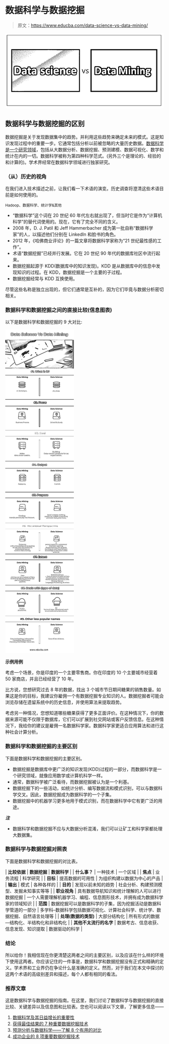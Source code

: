 # 数据科学与数据挖掘

> 原文：<https://www.educba.com/data-science-vs-data-mining/>

![Data Science vs Data Mining](img/d1afca96fff16332e89ac1c68e4f16f5.png)



## 数据科学与数据挖掘的区别

数据挖掘是关于发现数据集中的趋势。并利用这些趋势来确定未来的模式。这是知识发现过程中的重要一步。它通常包括分析以前被忽略的大量历史数据。[数据科学是一个研究领域](https://www.educba.com/data-science-career/)，包括从大数据分析、数据挖掘、预测建模、数据可视化、数学和统计在内的一切。数据科学被称为第四种科学范式。(另外三个是理论的、经验的和计算的)。学术界经常在数据科学领域进行独家研究。

### （从）历史的视角

在我们进入技术描述之前，让我们看一下术语的演变。历史调查将澄清这些术语目前是如何使用的。

<small>Hadoop、数据科学、统计学&其他</small>

*   “数据科学”这个词在 20 世纪 60 年代左右就出现了，但当时它是作为“计算机科学”的替代词使用的。现在，它有了完全不同的含义。
*   2008 年，D. J. Patil 和 Jeff Hammerbacher 成为第一批自称“数据科学家”的人，以描述他们分别在 LinkedIn 和脸书的角色。
*   2012 年，《哈佛商业评论》的一篇文章将数据科学家称为“21 世纪最性感的工作”。
*   术语“数据挖掘”已经并行发展。它在 20 世纪 90 年代的数据库社区中流行起来。
*   数据挖掘起源于 KDD(数据库中的知识发现)。KDD 是从数据库中的信息中发现知识的过程。在 KDD，数据挖掘是一个主要的子过程。
*   数据挖掘经常与 KDD 互换使用。

尽管这些名称是独立出现的，但它们通常是互补的，因为它们毕竟与数据分析密切相关。

### 数据科学和数据挖掘之间的直接比较(信息图表)

以下是数据科学和数据挖掘的 9 大对比:

![Data Science Vs Data Mining Infographics](img/7279cff48da0fa35461b500e2e64c010.png)



**示例用例**

考虑一个场景，你是印度的一个主要零售商。你在印度的 10 个主要城市经营着 50 家商店，并且已经经营了 10 年。

比方说，您想研究过去 8 年的数据，找出 3 个城市节日期间糖果的销售数量。如果这是你的目标，我建议你雇佣一个有数据挖掘专业知识的人。数据挖掘者可能会浏览存储在遗留系统中的历史信息，并使用算法来提取趋势。

考虑另一种情况，您想知道哪些糖果获得了更多正面评价。在这种情况下，你的数据来源可能不仅限于数据库，它们可以扩展到社交网站或客户反馈信息。在这种情况下，我给你的建议是雇佣一名数据科学家。数据科学家更适合应用算法和进行这种社会计算分析。

### 数据科学和数据挖掘的主要区别

下面是数据科学和数据挖掘的主要区别。

*   数据挖掘是数据库中更广泛的知识发现(KDD)过程的一部分，而数据科学是一个研究领域，就像应用数学或计算机科学一样。
*   通常，数据科学被广泛看待，而数据挖掘被认为是一个利基。
*   数据挖掘下的一些活动，如统计分析、编写数据流和模式识别，可以与数据科学交叉。因此，数据挖掘成为数据科学的一个子集。
*   数据挖掘中的机器学习更多地用于模式识别，而在数据科学中它有更广泛的用途。

***注***

*   数据科学和数据挖掘不应与大数据分析混淆，我们可以让矿工和科学家都处理大数据集。

### 数据科学与数据挖掘对照表

下面是数据科学和数据挖掘的对比表。

| **比较依据** | **数据挖掘** | **数据科学** |
| **什么事？** | 一种技术 | 一个区域 |
| **焦点** | 业务流程 | 科学研究 |
| **目标** | 提高数据的可用性 | 为组织构建以数据为中心的产品 |
| **输出** | 模式 | 各种各样的 |
| **目的** | 发现以前未知的趋势 | 社会分析、构建预测模型、发掘未知事实等等 |
| **职业视角** | 具有数据导航知识和统计理解的人可以进行数据挖掘 | 一个人需要理解机器学习、编程、信息图形技术，并拥有成为数据科学家的领域知识 |
| **范围** | 数据挖掘可以是数据科学的子集，因为挖掘活动是数据科学管道的一部分 | 多学科–数据科学包括数据可视化、计算社会科学、统计学、数据挖掘、自然语言处理等 |
| **处理(数据的类型)** | 大部分结构化 | 所有形式的数据—结构化、半结构化和非结构化 |
| **其他不太流行的名字** | 数据考古、信息收获、信息发现、知识提取 | 数据驱动的科学 |

### 结论

所以给你！我相信现在你更清楚这两者之间的主要区别，以及应该在什么样的环境下使用这两者。你应该记住的一件事是，数据科学和数据挖掘没有正式和精确的定义。学术界和工业界仍在争论什么是准确的定义。然而，对于我们在本文中探讨的这两个术语的高级别差异和描述，每个人都有相同的看法。

### 推荐文章

这是数据科学与数据挖掘的指南。在这里，我们讨论了数据科学与数据挖掘的直接比较、关键差异以及信息图和比较表。您也可以阅读以下文章，了解更多信息——

1.  [数据科学及其日益增长的重要性](https://www.educba.com/data-science-and-its-growing-importance/)
2.  [获得最佳结果的 7 种重要数据挖掘技术](https://www.educba.com/data-mining-techniques/)
3.  [预测分析与数据科学——了解 8 个有用的对比](https://www.educba.com/predictive-analytics-vs-data-science/)
4.  [成功企业的 8 项重要数据挖掘技术](https://www.educba.com/data-mining-techniques/)





